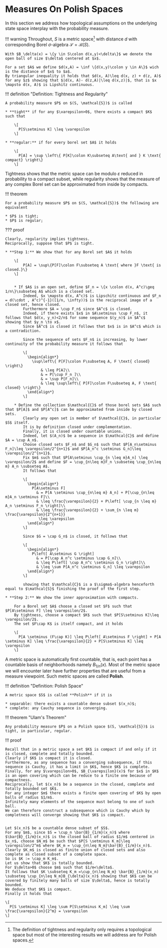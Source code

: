 # Measures On Polish Spaces

In this section we address how topological assumptions on the underlying state space interplay with the probability measure.

!!! warning 
    Throughout, $S$ is a metric space[^1] with distance $d$ with corresponding Borel $\sigma$-algebra $\mathcal{S}=\mathcal{B}(S)$.

    With $B_\delta(x) = \{y \in S\colon d(x,y)<\delta\}$ we denote the open ball of size $\delta$ centered at $x$.

    For a set $A$ we define $d(x,A) = \inf \{d(x,y)\colon y \in A\}$ wich is the distance of $x$ to $a$.
    By triangular inequality it holds that $d(x, A)\leq d(x, z) + d(z, A)$ for any $z$ showing that $|d(x, A)- d(z,A)|\leq d(x,z)|$, that is $x \mapsto d(x, A)$ is Lipshitz continuous.


!!! definition "Definition: Tightness and Regularity"

    A probability measure $P$ on $(S, \mathcal{S})$ is called

    * **tight** if for any $\varepsilon>0$, there exists a compact $K$ such that 
        
        \[
          P[S\setminus K] \leq \varepsilon
        \]

    * **regular:** if for every borel set $A$ it holds

        \[
          P[A] = \sup \left\{ P[K]\colon K\subseteq A\text{ and } K \text{ compact} \right\}
        \]


Tightness shows that the metric space can be modulo $\varepsilon$ reduced in probability to a compact subset, while regularity shows that the measure of any complex Borel set can be approximated from inside by compacts.


!!! theorem

    For a probability measure $P$ on $(S, \mathcal{S})$ the following are equivalent

    * $P$ is tight;
    * $P$ is regular;

??? proof

    Clearly, regularity implies tightness.
    Reciprocally, suppose that $P$ is tight.

    * **Step 1:** We show that for any Borel set $A$ it holds
        
        \[
            P[A] = \sup\{P[F]\colon F\subseteq A \text{ where }F \text{ is closed.}\} 
        \]


        * If $A$ is an open set, define $F_n = \{x \colon d(x, A^c)\geq 1/n\}\subseteq A$ which is a closed set.
            Indeed, $x \mapsto d(x, A^c)$ is Lipschitz continuous and $F_n = d(\cdot , A^c)^{-1}([1/n, \infty))$ is the reciprocal image of a closed set, hence closed.
            Furthermore $A = \cup F_n$ since $A^c$ is closed.
            Indeed, if there exists $x$ in $A\setminus \cup F_n$, it follows that $d(x, y_n)<2/n$ for some sequence $(y_n)$ in $A^c$ showing that $y_n \to x$.
            Since $A^c$ is closed it follows that $x$ is in $A^c$ which is a contradiction.

            Since the sequence of sets $F_n$ is increasing, by lower continuity of the probability measure it follows that

            \[
              \begin{align*}
                \sup\left\{ P[F]\colon F\subseteq A, F \text{ closed} \right\} 
                    & \leq P[A]\\
                    & = P[\cup F_n ]\\
                    & = \sup P[F_n]\\
                    & \leq \sup\left\{ P[F]\colon F\subseteq A, F \text{ closed} \right\}
              \end{align*}
            \]

        * Define the collection $\mathcal{C}$ of those borel sets $A$ such that $P[A]$ and $P[A^c]$ can be approximated from inside by closed sets.
            Clearly any open set is member of $\mathcal{C}$, in particular $S$ itself.
            It is by definition closed under complementation.
            Finally, it is closed under countable unions.
            Indeed, let $(A_n)$ be a sequence in $\mathcal{C}$ and define $A = \cup A_n$.
            Choose closed sets $F_n$ and $G_n$ such that $P[A_n\setminus F_n]\leq \varepsilon/2^{n+1}$ and $P[A_n^c \setminus G_n]\leq \varepsilon/2^{n+1}$.
            Fix $m$ such that $P[A\setminus \cup_{n \leq m}A_n] \leq \varepsilon/2$ and define $F = \cup_{n\leq m}F_n \subseteq \cup_{n\leq m} A_n \subseteq A$.
            It follows that

            \[
              \begin{align*}
                P[A\setminus F] 
                  & = P[A \setminus \cup_{n\leq m} A_n] + P[\cup_{n\leq m}A_n \setminus F]\\
                  & \leq \frac{\varepsilon}{2} + P\left[ \cup_{n \leq m} A_n \setminus F_n \right]\\
                  & \leq \frac{\varepsilon}{2} + \sum_{n \leq m} \frac{\varepsilon}{2^{n+1}}
                   \leq \varepsilon
              \end{align*}
            \]

            Since $G = \cap G_n$ is closed, it follows that

            \[
              \begin{align*}
                P\left[ A\setminus G \right] 
                  & = P[\cap A_n^c \setminus \cap G_n]\\
                  & \leq P\left[ \cup A_n^c \setminus G_n \right]\\
                  & \leq \sum P[A_n^c \setminus G_n] \leq \varepsilon
              \end{align*}
            \]

            showing that $\mathcal{C}$ is a $\sigma$-algebra henceforth equal to $\mathcal{S}$ finishing the proof of the first step.

    * **Step 2:** We show the inner approximation with compacts.

        For a Borel set $A$ choose a closed set $F$ such that $P[A\setminus F] \leq \varepsilon/2$.
        By tightness, choose a compact $K$ such that $P[S\setminus K]\leq \varepsilon/2$.
        The set $F\cap K$ is itself compact, and it holds

        \[
          P[A \setminus (F\cap K)] \leq P\left[ A\setminus F \right] + P[A \setminus K] \leq \frac{\varepsilon}{2} + P[S\setminus K] \leq \varepsilon
        \]


A metric space is automatically first countable, that is, each point has a countable basis of neighborhoods namely $B_{1/n}(x)$.
Most of the metric space we will encounter later have further properties that are useful from a measure viewpoint.
Such metric spaces are called **Polish**.


!!! definition "Definition: Polish Space"

    A metric space $S$ is called **Polish** if it is 

    * separable: there exists a countable dense subset $(x_n)$;
    * complete: any Cauchy sequence is converging.


!!! theorem "Ulam's Theorem"

    Any probability measure $P$ on a Polish space $(S, \mathcal{S})$ is tight, in particular, regular.

!!! proof

    Recall that in a metric space a set $K$ is compact if and only if it is closed, complete and totally bounded.
    Clearly if $K$ is compact it is closed.
    Furthermore, as any sequence has a converging subsequence, if this sequence is Cauchy, it has a limit in $K$, hence $K$ is complete.
    Finally, for any $\varepsilon>0$, $B_{\varepsilon}(x)$ for $x$ in $K$ is an open covering which can be reduce to a finite one because of compactness.
    Reciprocally, let $(x_n)$ be a sequence in the closed, complete and totally bounded set $K$.
    For any integer $m$ there exists a finite open covering of $K$ by open balls of radius $1/m$.
    Infinitely many elements of the sequence must belong to one of such ball.
    We can therefore construct a subsequence which is Cauchy which by completness will converge showing that $K$ is compact.


    Let $(x_n)$ be a countable dense subset of $S$.
    For any $m$, since $S = \cup_n \bar{B}_{1/m}(x_n)$ where $\bar{B}_{1/m}(x_n)$ is the closed ball of radius $1/m$ centered in $x_n$, choose $N_m$ be such that $P[S \setminus K_m]\leq \varepsilon/2^m$ where $K_m = \cup_{n\leq N_m}\bar{B}_{1/m}(x_n)$.
    Clearly $K_m$ is closed as finite union of closed sets and also complete as closed subset of a complete space.
    So is $K := \cap_m K_m$.
    Let us show that $K$ is totally bounded.
    For $\delta>0$ choose $m$ such that $1/m<\delta$.
    It follows that $K \subseteq K_m =\cup_{n\leq N_m} \bar{B}_{1/m}(x_n) \subseteq \cup_{n\leq N_m}B_{\delta}(x_n)$ showing that $K$ can be covered by finitely many balls of size $\delta$, hence is totally bounded.
    We deduce that $K$ is compact.
    Finally it holds that

    \[
      P[S \setminus K] \leq \sum P[S\setminus K_m] \leq \sum \frac{\varepsilon}{2^m} = \varepsilon
    \]




[^1]: The definition of tightness and regularity only requires a topological space but most of the interesting results we will address are for Polish spaces. 
